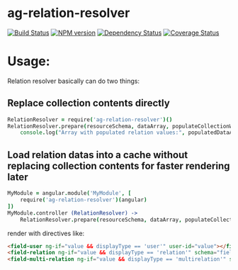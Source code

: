 ag-relation-resolver
========

[![Build Status](http://img.shields.io/travis/AppGyver/ag-relation-resolver/master.svg)](https://travis-ci.org/AppGyver/ag-relation-resolver)
[![NPM version](http://img.shields.io/npm/v/ag-relation-resolver.svg)](https://www.npmjs.org/package/ag-relation-resolver)
[![Dependency Status](http://img.shields.io/david/AppGyver/ag-relation-resolver.svg)](https://david-dm.org/AppGyver/ag-relation-resolver)
[![Coverage Status](https://img.shields.io/coveralls/AppGyver/ag-relation-resolver.svg)](https://coveralls.io/r/AppGyver/ag-relation-resolver)

# Usage:

Relation resolver basically can do two things:

## Replace collection contents directly

```coffee
RelationResolver = require('ag-relation-resolver')()
RelationResolver.prepare(resourceSchema, dataArray, populateCollectionWithValues=true).then (populatedDataArray)->
    console.log("Array with populated relation values:", populatedDataArray)
```

## Load relation datas into a cache without replacing collection contents for faster rendering later

```coffee
MyModule = angular.module('MyModule', [
    require('ag-relation-resolver')(angular)
])
MyModule.controller (RelationResolver) ->
    RelationResolver.prepare(resourceSchema, dataArray, populateCollectionWithValues=false).then ->
```

render with directives like:

```html
<field-user ng-if="value && displayType == 'user'" user-id="value"></field-user>
<field-relation ng-if="value && displayType == 'relation'" schema="fieldSchema" data="value"></field-relation>
<field-multi-relation ng-if="value && displayType == 'multirelation'" schema="fieldSchema" data="value"></field-multi-relation>
```
